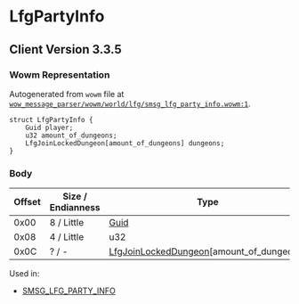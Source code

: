 # LfgPartyInfo

## Client Version 3.3.5

### Wowm Representation

Autogenerated from `wowm` file at [`wow_message_parser/wowm/world/lfg/smsg_lfg_party_info.wowm:1`](https://github.com/gtker/wow_messages/tree/main/wow_message_parser/wowm/world/lfg/smsg_lfg_party_info.wowm#L1).
```rust,ignore
struct LfgPartyInfo {
    Guid player;
    u32 amount_of_dungeons;
    LfgJoinLockedDungeon[amount_of_dungeons] dungeons;
}
```
### Body

| Offset | Size / Endianness | Type | Name | Description | Comment |
| ------ | ----------------- | ---- | ---- | ----------- | ------- |
| 0x00 | 8 / Little | [Guid](../types/packed-guid.md) | player |  |  |
| 0x08 | 4 / Little | u32 | amount_of_dungeons |  |  |
| 0x0C | ? / - | [LfgJoinLockedDungeon](lfgjoinlockeddungeon.md)[amount_of_dungeons] | dungeons |  |  |


Used in:
* [SMSG_LFG_PARTY_INFO](smsg_lfg_party_info.md)

